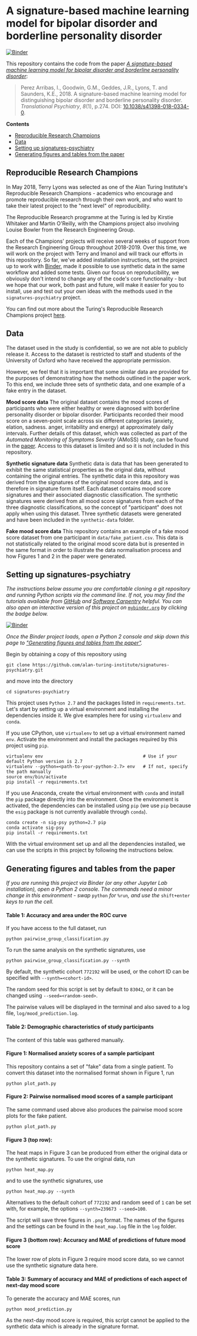 # A signature-based machine learning model for bipolar disorder and borderline personality disorder

[![Binder](https://mybinder.org/badge_logo.svg)](https://mybinder.org/v2/gh/alan-turing-institute/signatures-psychiatry/lab-add-synth-data?urlpath=lab)

This repository contains the code from the paper [*A signature-based machine learning model for bipolar disorder and borderline personality disorder*](https://doi.org/10.1038/s41398-018-0334-0):

> Perez Arribas, I., Goodwin, G.M., Geddes, J.R., Lyons, T. and Saunders, K.E., 2018. A signature-based machine learning model for distinguishing bipolar disorder and borderline personality disorder. _Translational Psychiatry_, _8_(1), p.274. DOI: [10.1038/s41398-018-0334-0](https://doi.org/10.1038/s41398-018-0334-0).

**Contents**
- [Reproducible Research Champions](#reproducible-research-champions)
- [Data](#data)
- [Setting up signatures-psychiatry](#setting-up-signatures-psychiatry)
- [Generating figures and tables from the paper](#generating-figures-and-tables-from-the-paper)

## Reproducible Research Champions

In May 2018, Terry Lyons was selected as one of the Alan Turing Institute's Reproducible Research Champions - academics who encourage and promote reproducible research through their own work, and who want to take their latest project to the "next level" of reproducibility.

The Reproducible Research programme at the Turing is led by Kirstie Whitaker and Martin O'Reilly, with the Champions project also involving Louise Bowler from the Research Engineering Group.

Each of the Champions' projects will receive several weeks of support from the Research Engineering Group throughout 2018-2019. Over this time, we will work on the project with Terry and Imanol and will track our efforts in this repository. So far, we've added installation instructions, set the project up to work with [Binder](https://mybinder.readthedocs.io/en/latest/), made it possible to use synthetic data in the same workflow and added some tests. Given our focus on reproducibility, we obviously don't intend to change any of the code's core functionality - but we hope that our work, both past and future, will make it easier for you to install, use and test out your own ideas with the methods used in the `signatures-psychiatry` project.

You can find out more about the Turing's Reproducible Research Champions project [here](https://github.com/alan-turing-institute/ReproducibleResearchResources).

## Data

The dataset used in the study is confidential, so we are not able to publicly release it. Access to the dataset is restricted to staff and students of the University of Oxford who have received the appropriate permission.

However, we feel that it is important that some similar data are provided for the purposes of demonstrating how the methods outlined in the paper work. To this end, we include three sets of synthetic data, and one example of a fake entry in the dataset.

**Mood score data** The original dataset contains the mood scores of participants who were either healthy or were diagnosed with borderline personality disorder or bipolar disorder. Participants recorded their mood score on a seven-point scale across six different categories (anxiety, elation, sadness. anger, irritability and energy) at approximately daily intervals. Further details of this dataset, which was collected as part of the _Automated Monitoring of Symptoms Severity_ (AMoSS) study, can be found in the [paper](https://doi.org/10.1038/s41398-018-0334-0). Access to this dataset is limited and so it is not included in this repository.

**Synthetic signature data** Synthetic data is data that has been generated to exhibit the same statistical properties as the original data, without containing the original entries. The synthetic data in this repository was derived from the signatures of the original mood score data, and is therefore in signature form itself. Each dataset contains mood score signatures and their associated diagnostic classification. The synthetic signatures were derived from all mood score signatures from each of the three diagnostic classifications, so the concept of "participant" does not apply when using this dataset. Three synthetic datasets were generated and have been included in the `synthetic-data` folder.

**Fake mood score data** This repository contains an example of a fake mood score dataset from one participant in `data/fake_patient.csv`. This data is not statistically related to the original mood score data but is presented in the same format in order to illustrate the data normalisation process and how Figures 1 and 2 in the paper were generated.

## Setting up signatures-psychiatry

_The instructions below assume you are comfortable cloning a git repository and running Python scripts via the command line.
If not, you may find the tutorials available from [GitHub](https://help.github.com/en/articles/cloning-a-repository) and [Software Carpentry](http://swcarpentry.github.io/python-novice-inflammation/10-cmdline/index.html) helpful. You can also open an interactive version of this project on_ [`mybinder.org`](https://mybinder.org) _by clicking the badge below._

[![Binder](https://mybinder.org/badge_logo.svg)](https://mybinder.org/v2/gh/alan-turing-institute/signatures-psychiatry/lab-add-synth-data?urlpath=lab)

_Once the Binder project loads, open a Python 2 console and skip down this page to ["Generating figures and tables from the paper"](#generating-figures-and-tables-from-the-paper)._

Begin by obtaining a copy of this repository using
```
git clone https://github.com/alan-turing-institute/signatures-psychiatry.git
```
and move into the directory
```
cd signatures-psychiatry
```
This project uses `Python 2.7` and the packages listed in `requirements.txt`.
Let's start by setting up a virtual environment and installing the dependencies inside it.
We give examples here for using `virtualenv` and `conda`.

If you use CPython, use `virtualenv` to set up a virtual environment named `env`.
Activate the environment and install the packages required by this project using `pip`.
```
virtualenv env                                      # Use if your default Python version is 2.7
virtualenv --python=<path-to-your-python-2.7> env   # If not, specify the path manually
source env/bin/activate
pip install -r requirements.txt
```

If you use Anaconda, create the virtual environment with `conda` and install the `pip` package directly into the environment.
Once the environment is activated, the dependencies can be installed using `pip` (we use `pip` because the `esig` package is not currently available through `conda`).
```
conda create -n sig-psy python=2.7 pip
conda activate sig-psy
pip install -r requirements.txt
```

With the virtual environment set up and all the dependencies installed, we can use the scripts in this project by following the instructions below.

## Generating figures and tables from the paper

_If you are running this project via Binder (or any other Jupyter Lab installation), open a Python 2 console. The commands need a minor change in this environment - swap_ `python` _for_ `%run`_, and use the_ `shift+enter` _keys to run the cell._

#### Table 1: Accuracy and area under the ROC curve

If you have access to the full dataset, run
```
python pairwise_group_classification.py
```
To run the same analysis on the synthetic signatures, use
```
python pairwise_group_classification.py --synth
```
By default, the synthetic cohort `772192` will be used, or the cohort ID can be specified with `--synth=<cohort-id>`.

The random seed for this script is set by default to `83042`, or it can be changed using `--seed=<random-seed>`.

The pairwise values will be displayed in the terminal and also saved to a log file, `log/mood_prediction.log`.

#### Table 2: Demographic characteristics of study participants

The content of this table was gathered manually.

#### Figure 1: Normalised anxiety scores of a sample participant

This repository contains a set of "fake" data from a single patient.
To convert this dataset into the normalised format shown in Figure 1, run
```
python plot_path.py
```

#### Figure 2: Pairwise normalised mood scores of a sample participant

The same command used above also produces the pairwise mood score plots for the fake patient.
```
python plot_path.py
```

#### Figure 3 (top row):

The heat maps in Figure 3 can be produced from either the original data or the synthetic signatures.
To use the original data, run
```
python heat_map.py
```
and to use the synthetic signatures, use
```
python heat_map.py --synth
```
Alternatives to the default cohort of `772192` and random seed of `1` can be set with, for example, the options `--synth=239673 --seed=100`.

The script will save three figures in `.png` format. The names of the figures and the settings can be found in the `heat_map.log` file in the `log` folder.

#### Figure 3 (bottom row): Accuracy and MAE of predictions of future mood score

The lower row of plots in Figure 3 require mood score data, so we cannot use the synthetic signature data here.

#### Table 3: Summary of accuracy and MAE of predictions of each aspect of next-day mood score

To generate the accuracy and MAE scores, run
```
python mood_prediction.py
```
As the next-day mood score is required, this script cannot be applied to the synthetic data which is already in the signature format.
